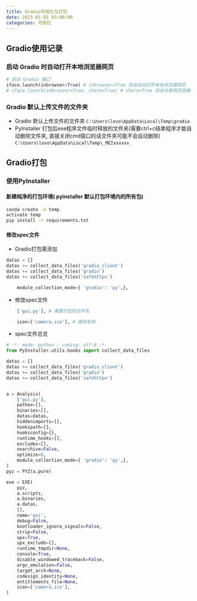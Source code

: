 ```yaml
---
title: Gradio可视化与打包
date: 2025-01-01 03:00:00
categories: 可视化
---
```


## Gradio使用记录

### 启动 Gradio 时自动打开本地浏览器网页

```python
# 启动 Gradio 接口
iface.launch(inbrowser=True) # inbrowser=True 则会自动打开本地浏览器网页
# iface.launch(inbrowser=True, share=True) # share=True 则会分享网页链接
```

### Gradio 默认上传文件的文件夹

- Gradio 默认上传文件的文件夹 ``` C:\Users\lovo\AppData\Local\Temp\gradio ```
- PyInstaller 打包后exe程序文件临时释放的文件夹(需要ctrl+c结束程序才能自动删除文件夹, 直接关闭cmd窗口的话文件夹可能不会自动删除) ``` C:\Users\lovo\AppData\Local\Temp\_MEIxxxxxx ```

## Gradio打包

### 使用PyInstaller

#### 新建纯净的打包环境( pyinstaller 默认打包环境内的所有包)

```bash
conda create -n temp
activate temp
pip install -r requirements.txt
```

#### 修改spec文件

- Gradio打包需添加

```python
datas = []
datas += collect_data_files('gradio_client')
datas += collect_data_files('gradio')
datas += collect_data_files('safehttpx')
```

```python
    module_collection_mode={ 'gradio': 'py',},
```

- 修改spec文件

```python
    ['gui.py'], # 需要打包的文件名
```

```python
    icon=['camera.ico'], # 图标名称
```

- spec文件总览

```python
# -*- mode: python ; coding: utf-8 -*-
from PyInstaller.utils.hooks import collect_data_files

datas = []
datas += collect_data_files('gradio_client')
datas += collect_data_files('gradio')
datas += collect_data_files('safehttpx')


a = Analysis(
    ['gui.py'],
    pathex=[],
    binaries=[],
    datas=datas,
    hiddenimports=[],
    hookspath=[],
    hooksconfig={},
    runtime_hooks=[],
    excludes=[],
    noarchive=False,
    optimize=0,
    module_collection_mode={ 'gradio': 'py',},
)
pyz = PYZ(a.pure)

exe = EXE(
    pyz,
    a.scripts,
    a.binaries,
    a.datas,
    [],
    name='gui',
    debug=False,
    bootloader_ignore_signals=False,
    strip=False,
    upx=True,
    upx_exclude=[],
    runtime_tmpdir=None,
    console=True,
    disable_windowed_traceback=False,
    argv_emulation=False,
    target_arch=None,
    codesign_identity=None,
    entitlements_file=None,
    icon=['camera.ico'],
)
```
